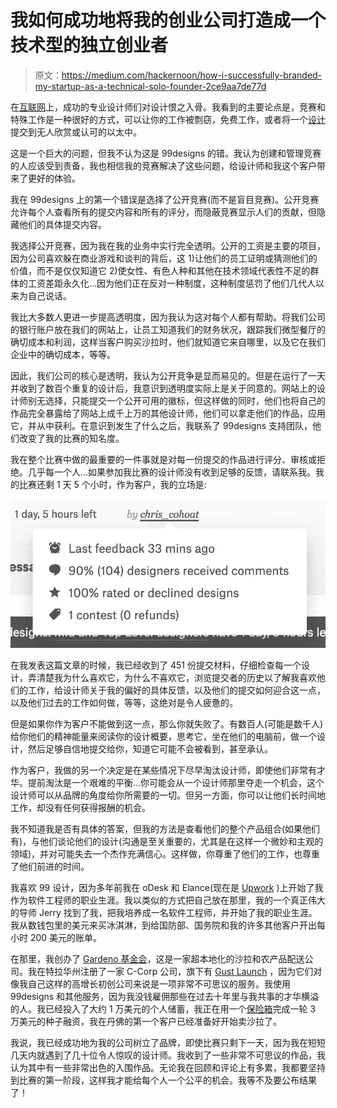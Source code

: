 # 我如何成功地将我的创业公司打造成一个技术型的独立创业者

> 原文：<https://medium.com/hackernoon/how-i-successfully-branded-my-startup-as-a-technical-solo-founder-2ce9aa7de77d>

在[互联网](https://hackernoon.com/tagged/internet)上，成功的专业设计师们对设计恨之入骨。我看到的主要论点是，竞赛和特殊工作是一种很好的方式，可以让你的工作被剽窃，免费工作，或者将一个[设计](https://hackernoon.com/tagged/design)提交到无人欣赏或认可的以太中。

这是一个巨大的问题，但我不认为这是 99designs 的错。我认为创建和管理竞赛的人应该受到责备，我也相信我的竞赛解决了这些问题，给设计师和我这个客户带来了更好的体验。

我在 99designs 上的第一个错误是选择了公开竞赛(而不是盲目竞赛)。公开竞赛允许每个人查看所有的提交内容和所有的评分，而隐蔽竞赛显示人们的贡献，但隐藏他们的具体提交内容。

我选择公开竞赛，因为我在我的业务中实行完全透明。公开的工资是主要的项目，因为公司喜欢躲在商业游戏和谈判的背后，这 1)让他们的员工证明或猜测他们的价值，而不是仅仅知道它 2)使女性、有色人种和其他在技术领域代表性不足的群体的工资差距永久化…因为他们正在反对一种制度，这种制度惩罚了他们几代人以来为自己说话。

我比大多数人更进一步提高透明度，因为我认为这对每个人都有帮助。将我们公司的银行账户放在我们的网站上，让员工知道我们的财务状况，跟踪我们微型餐厅的确切成本和利润，这样当客户购买沙拉时，他们就知道它来自哪里，以及它在我们企业中的确切成本，等等。

因此，我们公司的核心是透明，我认为公开竞争是显而易见的。但是在运行了一天并收到了数百个重复的设计后，我意识到透明度实际上是关于同意的。网站上的设计师别无选择，只能提交一个公开可用的徽标，但这样做的同时，他们也将自己的作品完全暴露给了网站上成千上万的其他设计师，他们可以拿走他们的作品，应用它，并从中获利。在意识到发生了什么之后，我联系了 99designs 支持团队，他们改变了我的比赛的知名度。

我在整个比赛中做的最重要的一件事就是对每一份提交的作品进行评分、审核或拒绝。几乎每一个人…如果参加我比赛的设计师没有收到足够的反馈，请联系我。我的比赛还剩 1 天 5 个小时，作为客户，我的立场是:

![](img/beaceba5c6030e2e9dfc34a3f1e2c5a7.png)

在我发表这篇文章的时候，我已经收到了 451 份提交材料，仔细检查每一个设计，弄清楚我为什么喜欢它，为什么不喜欢它，浏览提交者的历史以了解我喜欢他们的工作，给设计师关于我的偏好的具体反馈，以及他们的提交如何迎合这一点，以及他们过去的工作如何做，等等，这绝对是令人疲惫的。

但是如果你作为客户不能做到这一点，那么你就失败了。有数百人(可能是数千人)给你他们的精神能量来阅读你的设计概要，思考它，坐在他们的电脑前，做一个设计，然后足够自信地提交给你，知道它可能不会被看到，甚至承认。

作为客户，我做的另一个决定是在某些情况下尽早淘汰设计师，即使他们非常有才华。提前淘汰是一个艰难的平衡…你可能会从一个设计师那里夺走一个机会，这个设计师可以从品牌的角度给你所需要的一切。但另一方面，你可以让他们长时间地工作，却没有任何获得报酬的机会。

我不知道我是否有具体的答案，但我的方法是查看他们的整个产品组合(如果他们有)，与他们谈论他们的设计(沟通是至关重要的，尤其是在这样一个微妙和主观的领域)，并对可能失去一个杰作充满信心。这样做，你尊重了他们的工作，也尊重了他们前进的时间。

我喜欢 99 设计，因为多年前我在 oDesk 和 Elance(现在是 [Upwork](https://www.upwork.com/) )上开始了我作为软件工程师的职业生涯。我以类似的方式把自己放在那里，我的一个真正伟大的导师 Jerry 找到了我，把我培养成一名软件工程师，并开始了我的职业生涯。我从数钱包里的美元来买冰淇淋，到给国防部、国务院和我的许多其他客户开出每小时 200 美元的账单。

在那里，我创办了 [Gardeno 基金会](https://gardeno.global/)，这是一家超本地化的沙拉和农产品配送公司。我在特拉华州注册了一家 C-Corp 公司，旗下有 [Gust Launch](https://gust.com/launch/) ，因为它们对像我自己这样的高增长初创公司来说是一项非常不可思议的服务。我使用 99designs 和其他服务，因为我没钱雇佣那些在过去十年里与我共事的才华横溢的人。我已经投入了大约 1 万美元的个人储蓄，我正在用一个[保险箱](https://blog.ycombinator.com/announcing-the-safe-a-replacement-for-convertible-notes)完成一轮 3 万美元的种子融资，我在丹佛的第一个客户已经准备好开始卖沙拉了。

我说，我已经成功地为我的公司树立了品牌，即使比赛只剩下一天，因为我在短短几天内就遇到了几十位令人惊叹的设计师。我收到了一些非常不可思议的作品，我认为其中有一些非常出色的入围作品。无论我在回顾和评论上有多累，我都要坚持到比赛的第一阶段，这样我才能给每个人一个公平的机会。我等不及要公布结果了！
